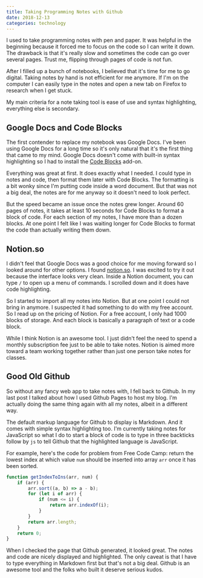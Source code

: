 ```yaml
---
title: Taking Programming Notes with Github
date: 2018-12-13
categories: technology
---
```


I used to take programming notes with pen and paper. It was helpful in the beginning because it forced me to focus on the code so I can write it down. The drawback is that it's really slow and sometimes the code can go over several pages. Trust me, flipping through pages of code is not fun.

<!--more-->

After I filled up a bunch of notebooks, I believed that it's time for me to go digital. Taking notes by hand is not efficient for me anymore. If I'm on the computer I can easily type in the notes and open a new tab on Firefox to research when I get stuck.

My main criteria for a note taking tool is ease of use and syntax highlighting, everything else is secondary.

## Google Docs and Code Blocks

The first contender to replace my notebook was Google Docs. I've been using Google Docs for a long time so it's only natural that it's the first thing that came to my mind. Google Docs doesn't come with built-in syntax highlighting so I had to install the [Code Blocks](https://chrome.google.com/webstore/detail/code-blocks/ebieibfdjgmmimpldgengceekpfefmfd?hl=en-US) add-on.

Everything was great at first. It does exactly what I needed. I could type in notes and code, then format them later with Code Blocks. The formatting is a bit wonky since I'm putting code inside a word document. But that was not a big deal, the notes are for me anyway so it doesn't need to look perfect.

But the speed became an issue once the notes grew longer. Around 60 pages of notes, it takes at least 10 seconds for Code Blocks to format a block of code. For each section of my notes, I have more than a dozen blocks. At one point I felt like I was waiting longer for Code Blocks to format the code than actually writing them down.

## Notion.so

I didn't feel that Google Docs was a good choice for me moving forward so I looked around for other options. I found [notion.so](https://www.notion.so/). I was excited to try it out because the interface looks very clean. Inside a Notion document, you can type `/` to open up a menu of commands. I scrolled down and it does have code highlighting.

So I started to import all my notes into Notion. But at one point I could not bring in anymore. I suspected it had something to do with my free account. So I read up on the pricing of Notion. For a free account, I only had 1000 blocks of storage. And each block is basically a paragraph of text or a code block.

While I think Notion is an awesome tool. I just didn't feel the need to spend a monthly subscription fee just to be able to take notes. Notion is aimed more toward a team working together rather than just one person take notes for classes.

## Good Old Github

So without any fancy web app to take notes with, I fell back to Github. In my last post I talked about how I used Github Pages to host my blog. I'm actually doing the same thing again with all my notes, albeit in a different way.

The default markup language for Github to display is Markdown. And it comes with simple syntax highlighting too. I'm currently taking notes for JavaScript so what I do to start a block of code is to type in three backticks follow by `js` to tell Github that the highlighted language is JavaScript.

For example, here's the code for problem from Free Code Camp: return the lowest index at which value `num` should be inserted into array `arr` once it has been sorted.

```javascript
function getIndexToIns(arr, num) {
    if (arr) {
        arr.sort((a, b) => a - b);
        for (let i of arr) {
            if (num <= i) {
                return arr.indexOf(i);
            }
        }
        return arr.length;
    }
    return 0;
}
```

When I checked the page that Github generated, it looked great. The notes and code are nicely displayed and highlighted. The only caveat is that I have to type everything in Markdown first but that's not a big deal. Github is an awesome tool and the folks who built it deserve serious kudos.
